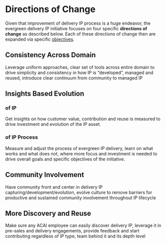 # Directions of Change

Given that improvement of delivery IP process is a huge endeavor, the evergreen delivery IP initiative focuses on four specific **directions of change** as described below. Each of these directions of change then are expanded via specific [objectives](objectives.md).

## Consistency Across Domain

Leverage uniform approaches, clear set of tools across entire domain to drive simplicity and consistency in how IP is “developed”, managed and reused, introduce clear continuum from community to managed IP

## Insights Based Evolution

### of IP

Get insights on how customer value, contribution and reuse is measured to drive investment and evolution of the IP asset.

### of IP Process

Measure and adjust the process of evergreen IP delivery, learn on what works and what does not, where more focus and investment is needed to drive overall goals and specific objectives of the initiative.

## Community Involvement

Have community front and center in delivery IP capturing/development/evolution, evolve culture to remove barriers for productive and sustained community involvement throughout IP lifecycle

## More Discovery and Reuse

Make sure any ACAI employee can easily discover delivery IP, leverage it in pre-sales and delivery engagements, provide feedback and start contributing regardless of IP type, team behind it and its depth level
